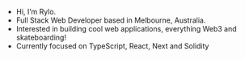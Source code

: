 - Hi, I’m Rylo.
- Full Stack Web Developer based in Melbourne, Australia.
- Interested in building cool web applications, everything Web3 and skateboarding!
- Currently focused on TypeScript, React, Next and Solidity

<!---
Rylo-13/Rylo-13 is a ✨ special ✨ repository because its `README.md` (this file) appears on your GitHub profile.
You can click the Preview link to take a look at your changes.
--->
